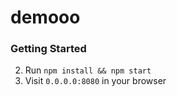 # demooo

### Getting Started
2. Run `npm install && npm start`
3. Visit `0.0.0.0:8080` in your browser
